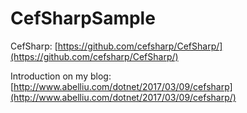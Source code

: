 # CefSharpSample

CefSharp: [https://github.com/cefsharp/CefSharp/](https://github.com/cefsharp/CefSharp/)

Introduction on my blog: [http://www.abelliu.com/dotnet/2017/03/09/cefsharp](http://www.abelliu.com/dotnet/2017/03/09/cefsharp/)
